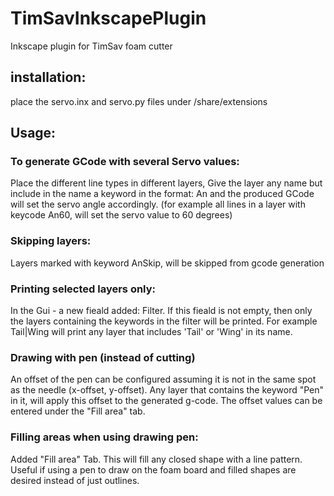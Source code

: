 # TimSavInkscapePlugin
Inkscape plugin for TimSav foam cutter

## installation:
place the servo.inx and servo.py files under <inkscape instalation folder>/share/extensions

## Usage:
### To generate GCode with several Servo values:
Place the different line types in different layers, Give the layer any name but include
in the name a keyword in the format: An<angle> and the produced GCode will set the servo 
angle accordingly. (for example all lines in a layer with keycode An60, will set the servo 
value to 60 degrees)

### Skipping layers:
Layers marked with keyword AnSkip, will be skipped from gcode generation

### Printing selected layers only:
In the Gui - a new fieald added: Filter. If this fieald is not empty, then only the layers
containing the keywords in the filter will be printed. For example Tail|Wing will print
any layer that includes 'Tail' or 'Wing' in its name.

### Drawing with pen (instead of cutting)
An offset of the pen can be configured assuming it is not in the same spot as the needle (x-offset, y-offset). 
Any layer that contains the keyword "Pen" in it, will apply this offset to the generated g-code. The offset 
values can be entered under the "Fill area" tab.

### Filling areas when using drawing pen:
Added "Fill area" Tab. This will fill any closed shape with a line pattern. Useful if using
a pen to draw on the foam board and filled shapes are desired instead of just outlines.
